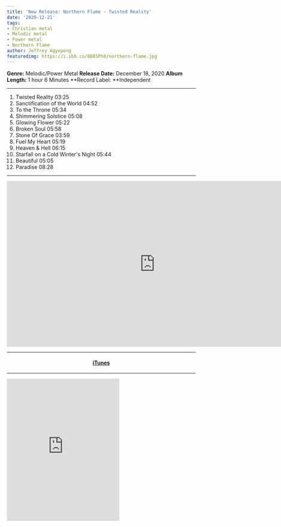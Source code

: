 ```yaml
---
title: 'New Release: Northern Flame - Twisted Reality'
date: '2020-12-21'
tags:
- Christian metal
- Melodic metal
- Power metal
- Northern Flame
author: Jeffrey Agyepong
featuredimg: https://i.ibb.co/8D85Ph8/northern-flame.jpg
---
```


**Genre:** Melodic/Power Metal
**Release Date:** December 18, 2020
**Album Length:** 1 hour 6 Minutes
**Record Label: **Independent


---

1. Twisted Reality 03:25
2. Sanctification of the World 04:52 
3. To the Throne 05:34 
4. Shimmering Solstice 05:08 
5. Glowing Flower 05:22 
6. Broken Soul 05:58 
7. Stone Of Grace 03:59 
8. Fuel My Heart 05:19 
9. Heaven & Hell 06:15 
10. Starfall on a Cold Winter's Night 05:44 
11. Beautiful 05:05 
12. Paradise 08:28

---

<iframe frameborder="0" scrolling="no" marginheight="0" marginwidth="0"width="788.54" height="443" type="text/html" src="https://www.youtube.com/embed/bSEMF3ztsHs?autoplay=0&fs=0&iv_load_policy=3&showinfo=0&rel=0&cc_load_policy=0&start=0&end=0&origin=https://youtubeembedcode.com"><div><small><a href="https://youtubeembedcode.com/nl/">youtubeembedcode.com/nl/</a></small></div><div><small><a href="http://www.chkrootkit.org/">buy high converting traffic</a></small></div></iframe>

---

<h4 style="text-align:center;"><a href="https://music.apple.com/ca/album/twisted-reality/1543915062" alt="iTunes">iTunes</a></h4>

---

<iframe src="https://open.spotify.com/embed/album/57QDutFAhzn0U6SZeNFmpM" width="300" height="380" frameborder="0" allowtransparency="true" allow="encrypted-media"></iframe>
